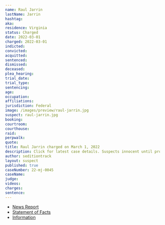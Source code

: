 ```yaml
---
name: Raul Jarrin
lastName: Jarrin
hashtag:
aka:
residence: Virginia
status: Charged
date: 2022-03-01
charged: 2022-03-01
indicted:
convicted:
acquitted:
sentenced:
dismissed:
deceased:
plea_hearing:
trial_date:
trial_type:
sentencing:
age:
occupation:
affiliations:
jurisdiction: Federal
image: /images/preview/raul-jarrin.jpg
suspect: raul-jarrin.jpg
booking:
courtroom:
courthouse:
raid:
perpwalk:
quote:
title: Raul Jarrin charged on March 1, 2022
description: Click for latest case details. Suspects innocent until proven guilty.
author: seditiontrack
layout: suspect
published: true
caseNumber: 22-mj-0045
caseName:
judge:
videos:
charges:
sentence:
---
```

- [News Report](https://www.click2houston.com/news/local/2022/03/11/houston-man-arrested-in-connection-to-jan-6-capitol-riots-allegedly-seen-on-video-taking-photos-inside-breached-building/)
- [Statement of Facts](https://www.justice.gov/usao-dc/case-multi-defendant/file/1481476/download)
- [Information](https://extremism.gwu.edu/sites/g/files/zaxdzs2191/f/Raul%20Eduardo%20Jarrin%20Information.pdf)
